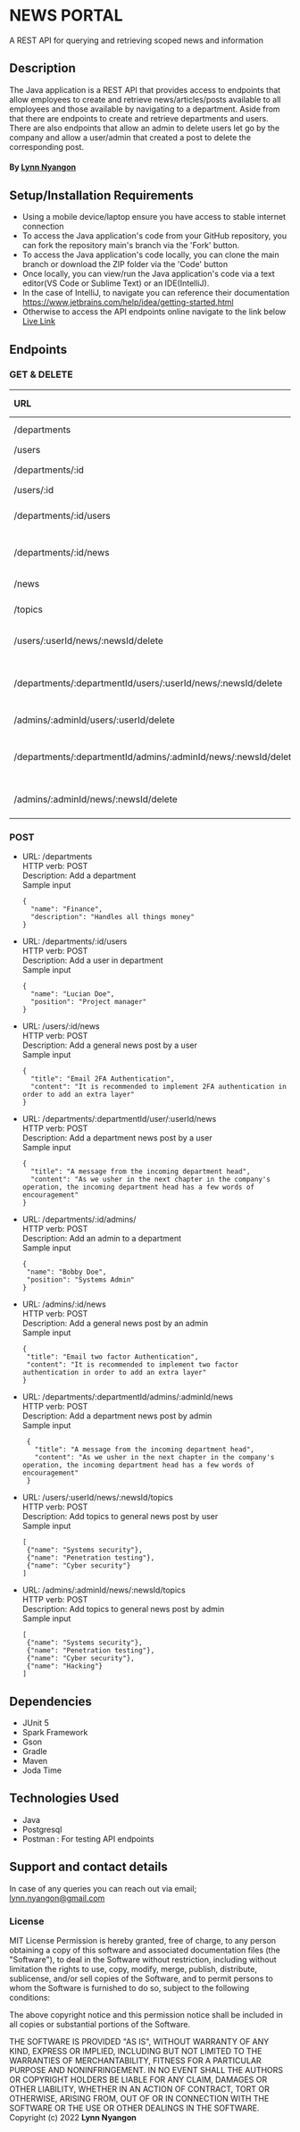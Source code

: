 # NEWS PORTAL
A REST API for querying and retrieving scoped news and information

## Description
The Java application is a REST API that provides access to endpoints that allow employees to create and retrieve news/articles/posts available to all employees and those available by navigating to a department. Aside from that there are endpoints to create and retrieve departments and users. There are also endpoints that allow an admin to delete users let go by the company and allow a user/admin that created a post to delete the corresponding post.

#### By **[Lynn Nyangon](https://github.com/AnnaL001)**

## Setup/Installation Requirements

- Using a mobile device/laptop ensure you have access to stable internet connection
- To access the Java application's code from your GitHub repository, you can fork the repository main's branch via the 'Fork' button.
- To access the Java application's code locally, you can clone the main branch or download the ZIP folder via the 'Code' button
- Once locally, you can view/run the Java application's code via a text editor(VS Code or Sublime Text) or an IDE(IntelliJ).
- In the case of IntelliJ, to navigate you can reference their documentation https://www.jetbrains.com/help/idea/getting-started.html
- Otherwise to access the API endpoints online navigate to the link below <br>
 [Live Link](https://anna-news-portal-api.herokuapp.com/)

## Endpoints
### GET & DELETE
| **URL**                              | **HTTP VERB**       | **DESCRIPTION**                      |
|:--------------------------------------|:--------------------|:-------------------------------------|
| /departments                         | GET                | Retrieve departments                  |    
| /users                               | GET                | Retrieve users                        |
| /departments/:id                     | GET                | Retrieve a department                 |
| /users/:id                           | GET                | Retrieve a user                       |
| /departments/:id/users              | GET                | Retrieve users/employees in a department |
| /departments/:id/news               | GET               | Retrieve news associated with a department |
| /news                               | GET               | Retrieve general news                   |
| /topics                             | GET               | Retrieve news topics                    |
| /users/:userId/news/:newsId/delete  | DELETE            | Delete general news post by owner (user) |
| /departments/:departmentId/users/:userId/news/:newsId/delete | DELETE     | Delete department news post by owner(user)|
| /admins/:adminId/users/:userId/delete | DELETE  | Delete user by admin |
| /departments/:departmentId/admins/:adminId/news/:newsId/delete | DELETE | Delete department news post by owner(admin) |
| /admins/:adminId/news/:newsId/delete | DELETE | Delete general news post by owner (admin) |
### POST
* URL: /departments <br>
  HTTP verb: POST <br>
  Description: Add a department <br>
  Sample input
  ``` 
  {
    "name": "Finance",
    "description": "Handles all things money"
  } 
  ```

* URL: /departments/:id/users <br>
  HTTP verb: POST <br>
  Description: Add a user in department <br>
  Sample input
  ```
  {
    "name": "Lucian Doe",
    "position": "Project manager"
  } 
  ```
  
* URL: /users/:id/news <br>
  HTTP verb: POST <br>
  Description: Add a general news post by a user <br>
  Sample input
  ``` 
  {
    "title": "Email 2FA Authentication",
    "content": "It is recommended to implement 2FA authentication in order to add an extra layer"
  } 
  ```
  
* URL: /departments/:departmentId/user/:userId/news <br>
  HTTP verb: POST <br>
  Description: Add a department news post by a user <br>
  Sample input
  ```
  {
    "title": "A message from the incoming department head",
    "content": "As we usher in the next chapter in the company's operation, the incoming department head has a few words of encouragement" 
  } 
  ```
 
 * URL: /departments/:id/admins/ <br>
   HTTP verb: POST <br>
   Description: Add an admin to a department <br>
   Sample input 
   ``` 
   {
    "name": "Bobby Doe",
    "position": "Systems Admin"
   }
   ```
   
 * URL: /admins/:id/news <br>
   HTTP verb: POST <br>
   Description: Add a general news post by an admin<br>
   Sample input 
   ``` 
   {
    "title": "Email two factor Authentication",
    "content": "It is recommended to implement two factor authentication in order to add an extra layer"
   }
   ```
   
 * URL: /departments/:departmentId/admins/:adminId/news <br>
   HTTP verb: POST <br>
   Description: Add a department news post by admin <br>
   Sample input
   ``` 
    {
      "title": "A message from the incoming department head",
      "content": "As we usher in the next chapter in the company's operation, the incoming department head has a few words of encouragement"
    }
    ```
  
  * URL: /users/:userId/news/:newsId/topics <br>
    HTTP verb: POST <br>
    Description: Add topics to general news post by user <br>
    Sample input
    ```
    [
     {"name": "Systems security"},
     {"name": "Penetration testing"},
     {"name": "Cyber security"}
    ]
    ```
    
  * URL: /admins/:adminId/news/:newsId/topics <br>
    HTTP verb: POST <br>
    Description: Add topics to general news post by admin <br>
    Sample input
    ```
    [
     {"name": "Systems security"},
     {"name": "Penetration testing"},
     {"name": "Cyber security"},
     {"name": "Hacking"}
    ]
    ```
    

## Dependencies

- JUnit 5 
- Spark Framework
- Gson
- Gradle
- Maven
- Joda Time

## Technologies Used
- Java 
- Postgresql
- Postman : For testing API endpoints

## Support and contact details

In case of any queries you can reach out via email; lynn.nyangon@gmail.com

### License

MIT License
Permission is hereby granted, free of charge, to any person obtaining a copy
of this software and associated documentation files (the "Software"), to deal
in the Software without restriction, including without limitation the rights
to use, copy, modify, merge, publish, distribute, sublicense, and/or sell
copies of the Software, and to permit persons to whom the Software is
furnished to do so, subject to the following conditions:

The above copyright notice and this permission notice shall be included in all
copies or substantial portions of the Software.

THE SOFTWARE IS PROVIDED "AS IS", WITHOUT WARRANTY OF ANY KIND, EXPRESS OR
IMPLIED, INCLUDING BUT NOT LIMITED TO THE WARRANTIES OF MERCHANTABILITY,
FITNESS FOR A PARTICULAR PURPOSE AND NONINFRINGEMENT. IN NO EVENT SHALL THE
AUTHORS OR COPYRIGHT HOLDERS BE LIABLE FOR ANY CLAIM, DAMAGES OR OTHER
LIABILITY, WHETHER IN AN ACTION OF CONTRACT, TORT OR OTHERWISE, ARISING FROM,
OUT OF OR IN CONNECTION WITH THE SOFTWARE OR THE USE OR OTHER DEALINGS IN THE
SOFTWARE.<br>
Copyright (c) 2022 **Lynn Nyangon**
